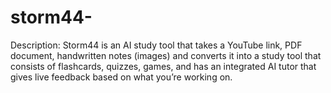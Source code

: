 # storm44- 

Description: Storm44 is an AI study tool that takes a YouTube link, PDF document, handwritten notes (images) and converts it into a study tool that consists of flashcards, quizzes, games, and has an integrated AI tutor that gives live feedback based on what you’re working on. 

